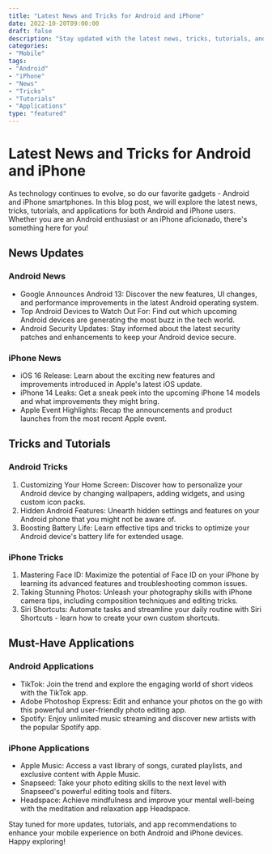 ```yaml
---
title: "Latest News and Tricks for Android and iPhone"
date: 2022-10-20T09:00:00
draft: false
description: "Stay updated with the latest news, tricks, tutorials, and applications for Android and iPhone."
categories: 
- "Mobile"
tags: 
- "Android"
- "iPhone"
- "News"
- "Tricks"
- "Tutorials"
- "Applications"
type: "featured"
---
```


# Latest News and Tricks for Android and iPhone

As technology continues to evolve, so do our favorite gadgets - Android and iPhone smartphones. In this blog post, we will explore the latest news, tricks, tutorials, and applications for both Android and iPhone users. Whether you are an Android enthusiast or an iPhone aficionado, there's something here for you!

## News Updates

### Android News

- Google Announces Android 13: Discover the new features, UI changes, and performance improvements in the latest Android operating system.
- Top Android Devices to Watch Out For: Find out which upcoming Android devices are generating the most buzz in the tech world.
- Android Security Updates: Stay informed about the latest security patches and enhancements to keep your Android device secure.

### iPhone News

- iOS 16 Release: Learn about the exciting new features and improvements introduced in Apple's latest iOS update.
- iPhone 14 Leaks: Get a sneak peek into the upcoming iPhone 14 models and what improvements they might bring.
- Apple Event Highlights: Recap the announcements and product launches from the most recent Apple event.

## Tricks and Tutorials

### Android Tricks

1. Customizing Your Home Screen: Discover how to personalize your Android device by changing wallpapers, adding widgets, and using custom icon packs.
2. Hidden Android Features: Unearth hidden settings and features on your Android phone that you might not be aware of.
3. Boosting Battery Life: Learn effective tips and tricks to optimize your Android device's battery life for extended usage.

### iPhone Tricks

1. Mastering Face ID: Maximize the potential of Face ID on your iPhone by learning its advanced features and troubleshooting common issues.
2. Taking Stunning Photos: Unleash your photography skills with iPhone camera tips, including composition techniques and editing tricks.
3. Siri Shortcuts: Automate tasks and streamline your daily routine with Siri Shortcuts - learn how to create your own custom shortcuts.

## Must-Have Applications

### Android Applications

- TikTok: Join the trend and explore the engaging world of short videos with the TikTok app.
- Adobe Photoshop Express: Edit and enhance your photos on the go with this powerful and user-friendly photo editing app.
- Spotify: Enjoy unlimited music streaming and discover new artists with the popular Spotify app.

### iPhone Applications

- Apple Music: Access a vast library of songs, curated playlists, and exclusive content with Apple Music.
- Snapseed: Take your photo editing skills to the next level with Snapseed's powerful editing tools and filters.
- Headspace: Achieve mindfulness and improve your mental well-being with the meditation and relaxation app Headspace.

Stay tuned for more updates, tutorials, and app recommendations to enhance your mobile experience on both Android and iPhone devices. Happy exploring!
